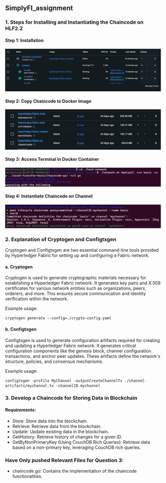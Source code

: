 ## SimplyFI_assignment

### 1. Steps for Installing and Instantiating the Chaincode on HLF2.2

#### Step 1: Installation
![container](image.png)

#### Step 2: Copy Chaincode to Docker Image
![images](image-1.png)

#### Step 3: Access Terminal in Docker Container
![terminal](image-2.png)

#### Step 4: Instantiate Chaincode on Channel
![terminal2](image-3.png)

### 2. Explanation of Cryptogen and Configtxgen

Cryptogen and Configtxgen are two essential command-line tools provided by Hyperledger Fabric for setting up and configuring a Fabric network.

#### a. Cryptogen
Cryptogen is used to generate cryptographic materials necessary for establishing a Hyperledger Fabric network. It generates key pairs and X.509 certificates for various network entities such as organizations, peers, orderers, and more. This ensures secure communication and identity verification within the network.

Example usage:
```
cryptogen generate --config=./crypto-config.yaml
```


#### b. Configtxgen
Configtxgen is used to generate configuration artifacts required for creating and updating a Hyperledger Fabric network. It generates critical configuration components like the genesis block, channel configuration transactions, and anchor peer updates. These artifacts define the network's structure, policies, and consensus mechanisms.

Example usage:
```
configtxgen -profile MyChannel -outputCreateChannelTx ./channel-artifacts/mychannel.tx -channelID mychannel
```


### 3. Develop a Chaincode for Storing Data in Blockchain

#### Requirements:
- Store: Store data into the blockchain.
- Retrieve: Retrieve data from the blockchain.
- Update: Update existing data in the blockchain.
- GetHistory: Retrieve history of changes for a given ID.
- GetByNonPrimaryKey (Using CouchDB Rich Queries): Retrieve data based on a non-primary key, leveraging CouchDB rich queries.

### Have Only pushed Relevant Files for Question 3:
- chaincode.go: Contains the implementation of the chaincode functionalities.